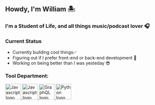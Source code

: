 ## Howdy, I'm William 🏝

### I'm a Student of Life, and all things music/podcast lover 🎧

### Current Status

- Currently building cool things✅
- Figuring out if I prefer front-end or back-end development 🥶
- Working on being better than I was yesteday 😎

### Tool Department:

<a href="https://en.wikipedia.org/wiki/JavaScript"> 
<img src="https://cdn.auth0.com/blog/es6rundown/logo.png" alt="Javascript logo" width="50" />
</a>

<a href="https://reactjs.org/"> 
<img src="https://www.cloudcms.com/images/quickstarts/react/react.df70b005.png" alt="Javascript logo" width="50" height="50" />
</a>

<a href="https://graphql.org/"> 
<img src="https://encrypted-tbn0.gstatic.com/images?q=tbn%3AANd9GcR35a7gU3sdDuHWn_7-PdcNGIbvi9vnTcrCEw&usqp=CAU" alt="GraphQL logo" width="50" height="50"/>
</a>
<a href="https://www.python.org/">
<img src="https://www.linuxscrew.com/wp-content/uploads/2020/07/python-logo.png" alt="Python logo" width="50" height="50" 
/>
</a>
